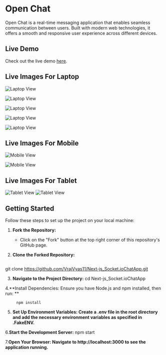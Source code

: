 # Open Chat

Open Chat is a real-time messaging application that enables seamless communication between users. Built with modern web technologies, it offers a smooth and responsive user experience across different devices.

## Live Demo

Check out the live demo [here](https://next-js-socket-iochatapp.onrender.com/).

## Live Images For Laptop

![Laptop View](./livedemoimages/1.png)

![Laptop View](./livedemoimages/2.png)

![Laptop View](./livedemoimages/3.png)

![Laptop View](./livedemoimages/4.png)

![Laptop View](./livedemoimages/5.png)



## Live Images For Mobile
![Mobile View](./livedemoimages/mobile1.png)

![Mobile View](./livedemoimages/mobile2.png)


## Live Images For Tablet
![Tablet View](./livedemoimages/tablet1.png)
![Tablet View](./livedemoimages/tablet2.png)



## Getting Started

Follow these steps to set up the project on your local machine:

1. **Fork the Repository:**
   - Click on the "Fork" button at the top right corner of this repository's GitHub page.

2. **Clone the Forked Repository:**
   ```bash
git clone https://github.com/VrajVyas11/Next-js_Socket.ioChatApp.git

3. **Navigate to the Project Directory:**
     cd Next-js_Socket.ioChatApp

4.**Install Dependencies:
       Ensure you have Node.js and npm installed, then run: **

         npm install

5. **Set Up Environment Variables:
Create a .env file in the root directory and add the necessary environment variables as specified in .FakeENV.**


6.**Start the Development Server:**
   npm start

7.**Open Your Browser:
Navigate to http://localhost:3000 to see the application running.**


